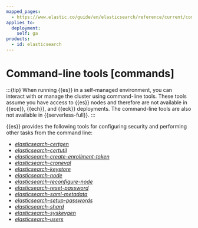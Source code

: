 ```yaml
---
mapped_pages:
  - https://www.elastic.co/guide/en/elasticsearch/reference/current/commands.html
applies_to:
  deployment:
    self: ga
products:
  - id: elasticsearch 
---
```


# Command-line tools [commands]

:::{tip}
When running {{es}} in a self-managed environment, you can interact with or manage the cluster using command-line tools. These tools assume you have access to {{es}} nodes and therefore are not available in {{ece}}, {{ech}}, and {{eck}} deployments. The command-line tools are also not available in {{serverless-full}}.
:::

{{es}} provides the following tools for configuring security and performing other tasks from the command line:

* [*elasticsearch-certgen*](/reference/elasticsearch/command-line-tools/certgen.md)
* [*elasticsearch-certutil*](/reference/elasticsearch/command-line-tools/certutil.md)
* [*elasticsearch-create-enrollment-token*](/reference/elasticsearch/command-line-tools/create-enrollment-token.md)
* [*elasticsearch-croneval*](/reference/elasticsearch/command-line-tools/elasticsearch-croneval.md)
* [*elasticsearch-keystore*](/reference/elasticsearch/command-line-tools/elasticsearch-keystore.md)
* [*elasticsearch-node*](/reference/elasticsearch/command-line-tools/node-tool.md)
* [*elasticsearch-reconfigure-node*](/reference/elasticsearch/command-line-tools/reconfigure-node.md)
* [*elasticsearch-reset-password*](/reference/elasticsearch/command-line-tools/reset-password.md)
* [*elasticsearch-saml-metadata*](/reference/elasticsearch/command-line-tools/saml-metadata.md)
* [*elasticsearch-setup-passwords*](/reference/elasticsearch/command-line-tools/setup-passwords.md)
* [*elasticsearch-shard*](/reference/elasticsearch/command-line-tools/shard-tool.md)
* [*elasticsearch-syskeygen*](/reference/elasticsearch/command-line-tools/syskeygen.md)
* [*elasticsearch-users*](/reference/elasticsearch/command-line-tools/users-command.md)

